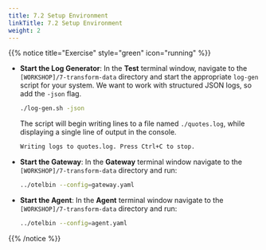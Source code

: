 ```yaml
---
title: 7.2 Setup Environment
linkTitle: 7.2 Setup Environment
weight: 2
---
```


{{% notice title="Exercise" style="green" icon="running" %}}

- **Start the Log Generator**: In the **Test** terminal window, navigate to the `[WORKSHOP]/7-transform-data` directory and start the appropriate `log-gen` script for your system. We want to work with structured JSON logs, so add the `-json` flag.

  ```sh
  ./log-gen.sh -json
  ```

  The script will begin writing lines to a file named `./quotes.log`, while displaying a single line of output in the console.

  ```txt
  Writing logs to quotes.log. Press Ctrl+C to stop.
  ```

- **Start the Gateway**: In the **Gateway** terminal window navigate to the `[WORKSHOP]/7-transform-data` directory and run:

  ```sh
  ../otelbin --config=gateway.yaml
  ```

- **Start the Agent**: In the **Agent** terminal window navigate to the `[WORKSHOP]/7-transform-data` directory and run:

  ```sh
  ../otelbin --config=agent.yaml
  ```

{{% /notice %}}
